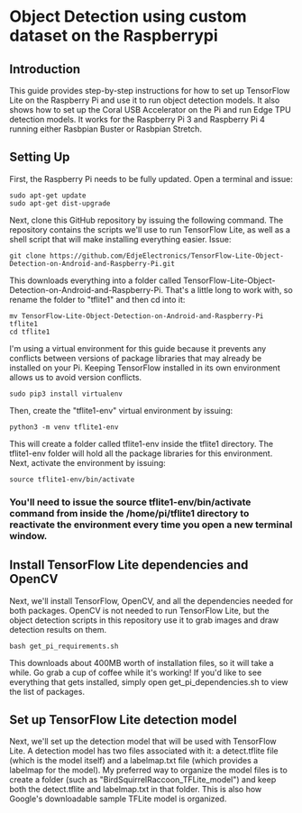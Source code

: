 # Object Detection using custom dataset on the Raspberrypi
## Introduction
This guide provides step-by-step instructions for how to set up TensorFlow Lite on the Raspberry Pi and use it to run object detection models. It also shows how to set up the Coral USB Accelerator on the Pi and run Edge TPU detection models. It works for the Raspberry Pi 3 and Raspberry Pi 4 running either Rasbpian Buster or Rasbpian Stretch.
## Setting Up
First, the Raspberry Pi needs to be fully updated. Open a terminal and issue:

    sudo apt-get update
    sudo apt-get dist-upgrade
Next, clone this GitHub repository by issuing the following command. The repository contains the scripts we'll use to run TensorFlow Lite, as well as a shell script that will make installing everything easier. Issue:

    git clone https://github.com/EdjeElectronics/TensorFlow-Lite-Object-Detection-on-Android-and-Raspberry-Pi.git
This downloads everything into a folder called TensorFlow-Lite-Object-Detection-on-Android-and-Raspberry-Pi. That's a little long to work with, so rename the folder to "tflite1" and then cd into it:

    mv TensorFlow-Lite-Object-Detection-on-Android-and-Raspberry-Pi tflite1
    cd tflite1
I'm using a virtual environment for this guide because it prevents any conflicts between versions of package libraries that may already be installed on your Pi. Keeping TensorFlow installed in its own environment allows us to avoid version conflicts.

    sudo pip3 install virtualenv
Then, create the "tflite1-env" virtual environment by issuing:
    
    python3 -m venv tflite1-env
This will create a folder called tflite1-env inside the tflite1 directory. The tflite1-env folder will hold all the package libraries for this environment. Next, activate the environment by issuing:

    source tflite1-env/bin/activate
### You'll need to issue the source tflite1-env/bin/activate command from inside the /home/pi/tflite1 directory to reactivate the environment every time you open a new terminal window.
## Install TensorFlow Lite dependencies and OpenCV
Next, we'll install TensorFlow, OpenCV, and all the dependencies needed for both packages. OpenCV is not needed to run TensorFlow Lite, but the object detection scripts in this repository use it to grab images and draw detection results on them.

    bash get_pi_requirements.sh
This downloads about 400MB worth of installation files, so it will take a while. Go grab a cup of coffee while it's working! If you'd like to see everything that gets installed, simply open get_pi_dependencies.sh to view the list of packages.
## Set up TensorFlow Lite detection model
Next, we'll set up the detection model that will be used with TensorFlow Lite. A detection model has two files associated with it: a detect.tflite file (which is the model itself) and a labelmap.txt file (which provides a labelmap for the model). My preferred way to organize the model files is to create a folder (such as "BirdSquirrelRaccoon_TFLite_model") and keep both the detect.tflite and labelmap.txt in that folder. This is also how Google's downloadable sample TFLite model is organized.
